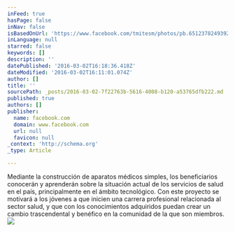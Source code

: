 ```yaml
---
inFeed: true
hasPage: false
inNav: false
isBasedOnUrl: 'https://www.facebook.com/tmitesm/photos/pb.651237824939229.-2207520000.1456934369./982833601779648/?type=3&theater'
inLanguage: null
starred: false
keywords: []
description: ''
datePublished: '2016-03-02T16:18:36.418Z'
dateModified: '2016-03-02T16:11:01.074Z'
author: []
title: ''
sourcePath: _posts/2016-03-02-7f22763b-5616-4008-b120-a53765dfb222.md
published: true
authors: []
publisher:
  name: facebook.com
  domain: www.facebook.com
  url: null
  favicon: null
_context: 'http://schema.org'
_type: Article

---
```

Mediante la construcción de aparatos médicos simples, los beneficiarios conocerán y aprenderán sobre la situación actual de los servicios de salud en el país, principalmente en el ámbito tecnológico. Con este proyecto se motivará a los jóvenes a que inicien una carrera profesional relacionada al sector salud, y que con los conocimientos adquiridos puedan crear un cambio trascendental y benéfico en la comunidad de la que son miembros.
![](https://scontent-dfw1-1.xx.fbcdn.net/hphotos-xpt1/v/t1.0-9/10989457_982833601779648_2053541846566268220_n.jpg?_nc_eui=ARhMxbcNMOYXwQ41v6EzSTyKM4O_MEOsxZCIj4Z0vSu1uSa21KuUjA&oh=dedcbf2c8259384a439c9c67f87005ef&oe=57650F73)